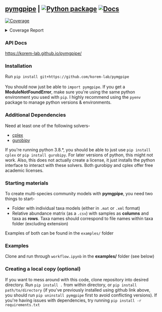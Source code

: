 ## [pymgpipe](https://korem-lab.github.io/pymgpipe/) | [![Python package](https://github.com/korem-lab/pymgpipe/actions/workflows/python-package.yml/badge.svg?branch=main)](https://github.com/korem-lab/pymgpipe/actions/workflows/python-package.yml) [![Docs](https://github.com/korem-lab/pymgpipe/actions/workflows/docs.yml/badge.svg)](https://github.com/korem-lab/pymgpipe/actions/workflows/docs.yml)  
<!-- Pytest Coverage Comment:Begin -->
<a href="https://github.com/korem-lab/pymgpipe/blob/main/README.md"><img alt="Coverage" src="https://img.shields.io/badge/Coverage-82%25-green.svg" /></a><details><summary>Coverage Report </summary><table><tr><th>File</th><th>Stmts</th><th>Miss</th><th>Cover</th><th>Missing</th></tr><tbody><tr><td colspan="5"><b>pymgpipe</b></td></tr><tr><td>&nbsp; &nbsp;<a href="https://github.com/korem-lab/pymgpipe/blob/main/pymgpipe/build.py">build.py</a></td><td>145</td><td>10</td><td>93%</td><td><a href="https://github.com/korem-lab/pymgpipe/blob/main/pymgpipe/build.py#L25">25</a>, <a href="https://github.com/korem-lab/pymgpipe/blob/main/pymgpipe/build.py#L31">31</a>, <a href="https://github.com/korem-lab/pymgpipe/blob/main/pymgpipe/build.py#L38">38</a>, <a href="https://github.com/korem-lab/pymgpipe/blob/main/pymgpipe/build.py#L48-L51">48&ndash;51</a>, <a href="https://github.com/korem-lab/pymgpipe/blob/main/pymgpipe/build.py#L73">73</a>, <a href="https://github.com/korem-lab/pymgpipe/blob/main/pymgpipe/build.py#L75">75</a>, <a href="https://github.com/korem-lab/pymgpipe/blob/main/pymgpipe/build.py#L100-L101">100&ndash;101</a>, <a href="https://github.com/korem-lab/pymgpipe/blob/main/pymgpipe/build.py#L145">145</a></td></tr><tr><td>&nbsp; &nbsp;<a href="https://github.com/korem-lab/pymgpipe/blob/main/pymgpipe/diet.py">diet.py</a></td><td>83</td><td>8</td><td>90%</td><td><a href="https://github.com/korem-lab/pymgpipe/blob/main/pymgpipe/diet.py#L18">18</a>, <a href="https://github.com/korem-lab/pymgpipe/blob/main/pymgpipe/diet.py#L294">294</a>, <a href="https://github.com/korem-lab/pymgpipe/blob/main/pymgpipe/diet.py#L307-L318">307&ndash;318</a>, <a href="https://github.com/korem-lab/pymgpipe/blob/main/pymgpipe/diet.py#L323-L326">323&ndash;326</a>, <a href="https://github.com/korem-lab/pymgpipe/blob/main/pymgpipe/diet.py#L356">356</a></td></tr><tr><td>&nbsp; &nbsp;<a href="https://github.com/korem-lab/pymgpipe/blob/main/pymgpipe/fva.py">fva.py</a></td><td>72</td><td>17</td><td>76%</td><td><a href="https://github.com/korem-lab/pymgpipe/blob/main/pymgpipe/fva.py#L41-L56">41&ndash;56</a>, <a href="https://github.com/korem-lab/pymgpipe/blob/main/pymgpipe/fva.py#L59-L60">59&ndash;60</a>, <a href="https://github.com/korem-lab/pymgpipe/blob/main/pymgpipe/fva.py#L63-L64">63&ndash;64</a>, <a href="https://github.com/korem-lab/pymgpipe/blob/main/pymgpipe/fva.py#L81-L82">81&ndash;82</a>, <a href="https://github.com/korem-lab/pymgpipe/blob/main/pymgpipe/fva.py#L93">93</a>, <a href="https://github.com/korem-lab/pymgpipe/blob/main/pymgpipe/fva.py#L97">97</a></td></tr><tr><td>&nbsp; &nbsp;<a href="https://github.com/korem-lab/pymgpipe/blob/main/pymgpipe/io.py">io.py</a></td><td>106</td><td>36</td><td>66%</td><td><a href="https://github.com/korem-lab/pymgpipe/blob/main/pymgpipe/io.py#L17">17</a>, <a href="https://github.com/korem-lab/pymgpipe/blob/main/pymgpipe/io.py#L55">55</a>, <a href="https://github.com/korem-lab/pymgpipe/blob/main/pymgpipe/io.py#L61-L66">61&ndash;66</a>, <a href="https://github.com/korem-lab/pymgpipe/blob/main/pymgpipe/io.py#L80-L81">80&ndash;81</a>, <a href="https://github.com/korem-lab/pymgpipe/blob/main/pymgpipe/io.py#L95-L96">95&ndash;96</a>, <a href="https://github.com/korem-lab/pymgpipe/blob/main/pymgpipe/io.py#L111">111</a>, <a href="https://github.com/korem-lab/pymgpipe/blob/main/pymgpipe/io.py#L117-L120">117&ndash;120</a>, <a href="https://github.com/korem-lab/pymgpipe/blob/main/pymgpipe/io.py#L125-L133">125&ndash;133</a>, <a href="https://github.com/korem-lab/pymgpipe/blob/main/pymgpipe/io.py#L142">142</a>, <a href="https://github.com/korem-lab/pymgpipe/blob/main/pymgpipe/io.py#L146-L147">146&ndash;147</a>, <a href="https://github.com/korem-lab/pymgpipe/blob/main/pymgpipe/io.py#L152-L157">152&ndash;157</a>, <a href="https://github.com/korem-lab/pymgpipe/blob/main/pymgpipe/io.py#L161-L167">161&ndash;167</a>, <a href="https://github.com/korem-lab/pymgpipe/blob/main/pymgpipe/io.py#L176-L177">176&ndash;177</a></td></tr><tr><td>&nbsp; &nbsp;<a href="https://github.com/korem-lab/pymgpipe/blob/main/pymgpipe/main.py">main.py</a></td><td>137</td><td>39</td><td>72%</td><td><a href="https://github.com/korem-lab/pymgpipe/blob/main/pymgpipe/main.py#L92">92</a>, <a href="https://github.com/korem-lab/pymgpipe/blob/main/pymgpipe/main.py#L95">95</a>, <a href="https://github.com/korem-lab/pymgpipe/blob/main/pymgpipe/main.py#L138">138</a>, <a href="https://github.com/korem-lab/pymgpipe/blob/main/pymgpipe/main.py#L156-L158">156&ndash;158</a>, <a href="https://github.com/korem-lab/pymgpipe/blob/main/pymgpipe/main.py#L180-L228">180&ndash;228</a>, <a href="https://github.com/korem-lab/pymgpipe/blob/main/pymgpipe/main.py#L244-L248">244&ndash;248</a>, <a href="https://github.com/korem-lab/pymgpipe/blob/main/pymgpipe/main.py#L274-L276">274&ndash;276</a>, <a href="https://github.com/korem-lab/pymgpipe/blob/main/pymgpipe/main.py#L289">289</a></td></tr><tr><td>&nbsp; &nbsp;<a href="https://github.com/korem-lab/pymgpipe/blob/main/pymgpipe/metrics.py">metrics.py</a></td><td>22</td><td>20</td><td>9%</td><td><a href="https://github.com/korem-lab/pymgpipe/blob/main/pymgpipe/metrics.py#L4-L33">4&ndash;33</a></td></tr><tr><td>&nbsp; &nbsp;<a href="https://github.com/korem-lab/pymgpipe/blob/main/pymgpipe/nmpc.py">nmpc.py</a></td><td>90</td><td>9</td><td>90%</td><td><a href="https://github.com/korem-lab/pymgpipe/blob/main/pymgpipe/nmpc.py#L84">84</a>, <a href="https://github.com/korem-lab/pymgpipe/blob/main/pymgpipe/nmpc.py#L86">86</a>, <a href="https://github.com/korem-lab/pymgpipe/blob/main/pymgpipe/nmpc.py#L90">90</a>, <a href="https://github.com/korem-lab/pymgpipe/blob/main/pymgpipe/nmpc.py#L96-L97">96&ndash;97</a>, <a href="https://github.com/korem-lab/pymgpipe/blob/main/pymgpipe/nmpc.py#L126-L128">126&ndash;128</a>, <a href="https://github.com/korem-lab/pymgpipe/blob/main/pymgpipe/nmpc.py#L130">130</a></td></tr><tr><td>&nbsp; &nbsp;<a href="https://github.com/korem-lab/pymgpipe/blob/main/pymgpipe/utils.py">utils.py</a></td><td>165</td><td>63</td><td>62%</td><td><a href="https://github.com/korem-lab/pymgpipe/blob/main/pymgpipe/utils.py#L43-L44">43&ndash;44</a>, <a href="https://github.com/korem-lab/pymgpipe/blob/main/pymgpipe/utils.py#L47">47</a>, <a href="https://github.com/korem-lab/pymgpipe/blob/main/pymgpipe/utils.py#L50">50</a>, <a href="https://github.com/korem-lab/pymgpipe/blob/main/pymgpipe/utils.py#L65">65</a>, <a href="https://github.com/korem-lab/pymgpipe/blob/main/pymgpipe/utils.py#L81">81</a>, <a href="https://github.com/korem-lab/pymgpipe/blob/main/pymgpipe/utils.py#L85">85</a>, <a href="https://github.com/korem-lab/pymgpipe/blob/main/pymgpipe/utils.py#L100-L103">100&ndash;103</a>, <a href="https://github.com/korem-lab/pymgpipe/blob/main/pymgpipe/utils.py#L109">109</a>, <a href="https://github.com/korem-lab/pymgpipe/blob/main/pymgpipe/utils.py#L114-L132">114&ndash;132</a>, <a href="https://github.com/korem-lab/pymgpipe/blob/main/pymgpipe/utils.py#L141-L142">141&ndash;142</a>, <a href="https://github.com/korem-lab/pymgpipe/blob/main/pymgpipe/utils.py#L153-L154">153&ndash;154</a>, <a href="https://github.com/korem-lab/pymgpipe/blob/main/pymgpipe/utils.py#L159-L161">159&ndash;161</a>, <a href="https://github.com/korem-lab/pymgpipe/blob/main/pymgpipe/utils.py#L199-L202">199&ndash;202</a>, <a href="https://github.com/korem-lab/pymgpipe/blob/main/pymgpipe/utils.py#L204-L212">204&ndash;212</a>, <a href="https://github.com/korem-lab/pymgpipe/blob/main/pymgpipe/utils.py#L216">216</a>, <a href="https://github.com/korem-lab/pymgpipe/blob/main/pymgpipe/utils.py#L227-L228">227&ndash;228</a>, <a href="https://github.com/korem-lab/pymgpipe/blob/main/pymgpipe/utils.py#L231-L235">231&ndash;235</a>, <a href="https://github.com/korem-lab/pymgpipe/blob/main/pymgpipe/utils.py#L255-L256">255&ndash;256</a>, <a href="https://github.com/korem-lab/pymgpipe/blob/main/pymgpipe/utils.py#L264-L272">264&ndash;272</a>, <a href="https://github.com/korem-lab/pymgpipe/blob/main/pymgpipe/utils.py#L278-L281">278&ndash;281</a></td></tr><tr><td><b>TOTAL</b></td><td><b>1099</b></td><td><b>202</b></td><td><b>82%</b></td><td>&nbsp;</td></tr></tbody></table></details>
<!-- Pytest Coverage Comment:End --> 

### API Docs
https://korem-lab.github.io/pymgpipe/

### Installation
Run `pip install git+https://github.com/korem-lab/pymgpipe`<br/><br/>
You should now just be able to `import pymgpipe`. If you get a **ModuleNotFoundError**, make sure you're using the same python environment you used with `pip`. I highly recommend using the `pyenv` package to manage python versions & environments.

### Additional Dependencies
Need at least one of the following solvers-

-  [cplex](<https://www-01.ibm.com/software/commerce/optimization/cplex-optimizer/>)
-  [gurobipy](<http://www.gurobi.com>)

If you're running python 3.8.*, you should be able to just use `pip install cplex` or `pip install gurobipy`. For later versions of python, this might not work. Also, this does not actually create a license, it just installs the python interface to interact with these solvers. Both gurobipy and cplex offer free academic licenses. 

### Starting materials
To create multi-species community models with **pymgpipe**, you need two things to start-

-  Folder with individual taxa models (either in `.mat` or `.xml` format)
-  Relative abundance matrix (as a `.csv`) with samples as **columns** and taxa as **rows**. Taxa names should correspond to file names within taxa folder (excluding extension)

Examples of both can be found in the  `examples/` folder

### Examples
Clone and run through `workflow.ipynb` in the **examples/** folder (see below)

### Creating a local copy (optional)
If you want to mess around with this code, clone repository into desired directory. Run `pip install .` from within directory, or `pip install path/to/directory` (if you've previously installed using github link above, you should run `pip uninstall pymgpipe` first to avoid conflicting versions). If you're having issues with dependencies, try running `pip install -r requirements.txt`
